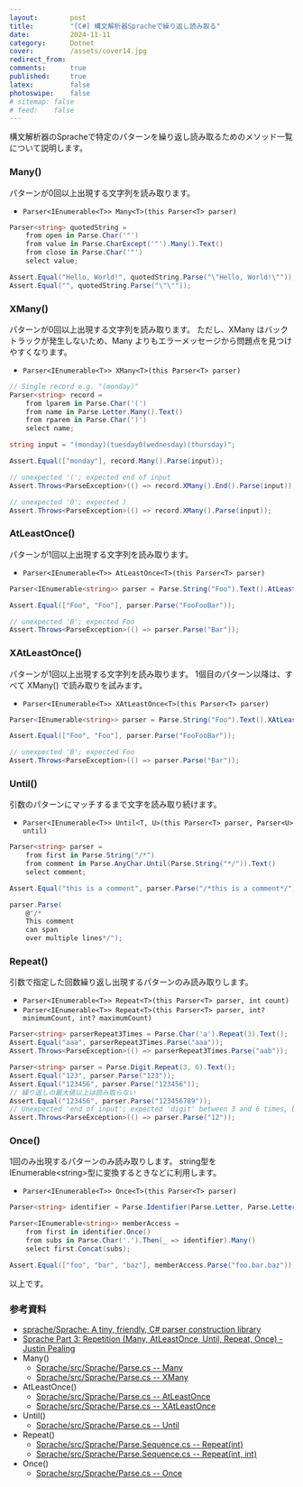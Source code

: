 ```yaml
---
layout:        post
title:         "[C#] 構文解析器Spracheで繰り返し読み取る"
date:          2024-11-11
category:      Dotnet
cover:         /assets/cover14.jpg
redirect_from:
comments:      true
published:     true
latex:         false
photoswipe:    false
# sitemap: false
# feed:    false
---
```


構文解析器のSpracheで特定のパターンを繰り返し読み取るためのメソッド一覧について説明します。


### Many()
パターンが0回以上出現する文字列を読み取ります。

- `Parser<IEnumerable<T>> Many<T>(this Parser<T> parser)`

```csharp
Parser<string> quotedString =
    from open in Parse.Char('"')
    from value in Parse.CharExcept('"').Many().Text()
    from close in Parse.Char('"')
    select value;

Assert.Equal("Hello, World!", quotedString.Parse("\"Hello, World!\""));
Assert.Equal("", quotedString.Parse("\"\""));
```


### XMany()
パターンが0回以上出現する文字列を読み取ります。
ただし、XMany はバックトラックが発生しないため、Many よりもエラーメッセージから問題点を見つけやすくなります。

- `Parser<IEnumerable<T>> XMany<T>(this Parser<T> parser)`

```csharp
// Single record e.g. "(monday)"
Parser<string> record =
    from lparem in Parse.Char('(')
    from name in Parse.Letter.Many().Text()
    from rparem in Parse.Char(')')
    select name;

string input = "(monday)(tuesday0(wednesday)(thursday)";

Assert.Equal(["monday"], record.Many().Parse(input));

// unexpected '('; expected end of input
Assert.Throws<ParseException>(() => record.XMany().End().Parse(input));

// unexpected '0'; expected )
Assert.Throws<ParseException>(() => record.XMany().Parse(input));
```


### AtLeastOnce()
パターンが1回以上出現する文字列を読み取ります。

- `Parser<IEnumerable<T>> AtLeastOnce<T>(this Parser<T> parser)`

```csharp
Parser<IEnumerable<string>> parser = Parse.String("Foo").Text().AtLeastOnce();

Assert.Equal(["Foo", "Foo"], parser.Parse("FooFooBar"));

// unexpected 'B'; expected Foo
Assert.Throws<ParseException>(() => parser.Parse("Bar"));
```


### XAtLeastOnce()
パターンが1回以上出現する文字列を読み取ります。
1個目のパターン以降は、すべて XMany() で読み取りを試みます。

- `Parser<IEnumerable<T>> XAtLeastOnce<T>(this Parser<T> parser)`

```csharp
Parser<IEnumerable<string>> parser = Parse.String("Foo").Text().XAtLeastOnce();

Assert.Equal(["Foo", "Foo"], parser.Parse("FooFooBar"));

// unexpected 'B'; expected Foo
Assert.Throws<ParseException>(() => parser.Parse("Bar"));
```


### Until()
引数のパターンにマッチするまで文字を読み取り続けます。

- `Parser<IEnumerable<T>> Until<T, U>(this Parser<T> parser, Parser<U> until)`

```csharp
Parser<string> parser =
    from first in Parse.String("/*")
    from comment in Parse.AnyChar.Until(Parse.String("*/")).Text()
    select comment;

Assert.Equal("this is a comment", parser.Parse("/*this is a comment*/"));

parser.Parse(
    @"/*
    This comment
    can span
    over multiple lines*/");
```


### Repeat()
引数で指定した回数繰り返し出現するパターンのみ読み取りします。

- `Parser<IEnumerable<T>> Repeat<T>(this Parser<T> parser, int count)`
- `Parser<IEnumerable<T>> Repeat<T>(this Parser<T> parser, int? minimumCount, int? maximumCount)`

```csharp
Parser<string> parserRepeat3Times = Parse.Char('a').Repeat(3).Text();
Assert.Equal("aaa", parserRepeat3Times.Parse("aaa"));
Assert.Throws<ParseException>(() => parserRepeat3Times.Parse("aab"));

Parser<string> parser = Parse.Digit.Repeat(3, 6).Text();
Assert.Equal("123", parser.Parse("123"));
Assert.Equal("123456", parser.Parse("123456"));
// 繰り返しの最大値以上は読み取らない
Assert.Equal("123456", parser.Parse("123456789"));
// Unexpected 'end of input'; expected 'digit' between 3 and 6 times, but found 2
Assert.Throws<ParseException>(() => parser.Parse("12"));
```


### Once()
1回のみ出現するパターンのみ読み取りします。
string型をIEnumerable\<string\>型に変換するときなどに利用します。

- `Parser<IEnumerable<T>> Once<T>(this Parser<T> parser)`

```csharp
Parser<string> identifier = Parse.Identifier(Parse.Letter, Parse.LetterOrDigit);

Parser<IEnumerable<string>> memberAccess =
    from first in identifier.Once()
    from subs in Parse.Char('.').Then(_ => identifier).Many()
    select first.Concat(subs);

Assert.Equal(["foo", "bar", "baz"], memberAccess.Parse("foo.bar.baz"));
```


以上です。

### 参考資料

- [sprache/Sprache: A tiny, friendly, C# parser construction library](https://github.com/sprache/Sprache)
- [Sprache Part 3: Repetition (Many, AtLeastOnce, Until, Repeat, Once) - Justin Pealing](https://justinpealing.me.uk/post/2020-03-23-sprache3-repetition/)
- Many()
    - [Sprache/src/Sprache/Parse.cs -- Many](https://github.com/sprache/Sprache/blob/9d1721bb0dea638e35b9bbb2334fea6f99bf778e/src/Sprache/Parse.cs#L256)
    - [Sprache/src/Sprache/Parse.cs -- XMany](https://github.com/sprache/Sprache/blob/9d1721bb0dea638e35b9bbb2334fea6f99bf778e/src/Sprache/Parse.cs#L296)
- AtLeastOnce()
    - [Sprache/src/Sprache/Parse.cs -- AtLeastOnce](https://github.com/sprache/Sprache/blob/9d1721bb0dea638e35b9bbb2334fea6f99bf778e/src/Sprache/Parse.cs#L309)
    - [Sprache/src/Sprache/Parse.cs -- XAtLeastOnce](https://github.com/sprache/Sprache/blob/9d1721bb0dea638e35b9bbb2334fea6f99bf778e/src/Sprache/Parse.cs#L323)
- Until()
    - [Sprache/src/Sprache/Parse.cs -- Until](https://github.com/sprache/Sprache/blob/9d1721bb0dea638e35b9bbb2334fea6f99bf778e/src/Sprache/Parse.cs#L602)
- Repeat()
    - [Sprache/src/Sprache/Parse.Sequence.cs -- Repeat(int)](https://github.com/sprache/Sprache/blob/9d1721bb0dea638e35b9bbb2334fea6f99bf778e/src/Sprache/Parse.Sequence.cs#L77)
    - [Sprache/src/Sprache/Parse.Sequence.cs -- Repeat(int, int)](https://github.com/sprache/Sprache/blob/9d1721bb0dea638e35b9bbb2334fea6f99bf778e/src/Sprache/Parse.Sequence.cs#L91)
- Once()
    - [Sprache/src/Sprache/Parse.cs -- Once](https://github.com/sprache/Sprache/blob/9d1721bb0dea638e35b9bbb2334fea6f99bf778e/src/Sprache/Parse.cs#L523)



